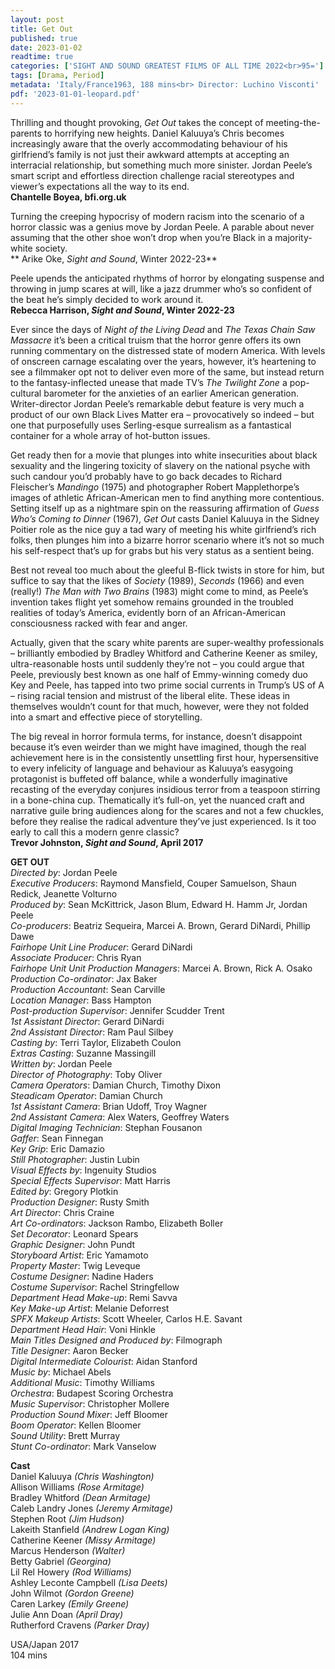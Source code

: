 ```yaml
---
layout: post
title: Get Out
published: true
date: 2023-01-02
readtime: true
categories: ['SIGHT AND SOUND GREATEST FILMS OF ALL TIME 2022<br>95=']
tags: [Drama, Period]
metadata: 'Italy/France1963, 188 mins<br> Director: Luchino Visconti'
pdf: '2023-01-01-leopard.pdf'
---
```


Thrilling and thought provoking, _Get Out_ takes the concept of meeting-the-parents to horrifying new heights. Daniel Kaluuya’s Chris becomes increasingly aware that the overly accommodating behaviour of his girlfriend’s family is not just their awkward attempts at accepting an interracial relationship, but something much more sinister. Jordan Peele’s smart script and effortless direction challenge racial stereotypes and viewer’s expectations all the way to its end.  
**Chantelle Boyea, bfi.org.uk**

Turning the creeping hypocrisy of modern racism into the scenario of a horror classic was a genius move by Jordan Peele. A parable about never assuming that the other shoe won’t drop when you’re Black in a majority-white society.  
** Arike Oke, _Sight and Sound_, Winter 2022-23**  

Peele upends the anticipated rhythms of horror by elongating suspense and throwing in jump scares at will, like a jazz drummer who’s so confident of the beat he’s simply decided to work around it.  
**Rebecca Harrison, _Sight and Sound_, Winter 2022-23**  

Ever since the days of _Night of the Living Dead_ and _The Texas Chain Saw Massacre_ it’s been a critical truism that the horror genre offers its own running commentary on the distressed state of modern America. With levels of onscreen carnage escalating over the years, however, it’s heartening to see a filmmaker opt not to deliver even more of the same, but instead return to the fantasy-inflected unease that made TV’s _The Twilight Zone_ a pop-cultural barometer for the anxieties of an earlier American generation. Writer-director Jordan Peele’s remarkable debut feature is very much a product of our own Black Lives Matter era – provocatively so indeed – but one that purposefully uses Serling-esque surrealism as a fantastical container for a whole array of hot-button issues.

Get ready then for a movie that plunges into white insecurities about black sexuality and the lingering toxicity of slavery on the national psyche with such candour you’d probably have to go back decades to Richard Fleischer’s _Mandingo_ (1975) and photographer Robert Mapplethorpe’s images of athletic African-American men to find anything more contentious. Setting itself up as a nightmare spin on the reassuring affirmation of _Guess Who’s Coming to Dinner_ (1967), _Get Out_ casts Daniel Kaluuya in the Sidney Poitier role as the nice guy a tad wary of meeting his white girlfriend’s rich folks, then plunges him into a bizarre horror scenario where it’s not so much his self-respect that’s up for grabs but his very status as a sentient being.

Best not reveal too much about the gleeful B-flick twists in store for him, but suffice to say that the likes of _Society_ (1989), _Seconds_ (1966) and even (really!) _The Man with Two Brains_ (1983) might come to mind, as Peele’s invention takes flight yet somehow remains grounded in the troubled realities of today’s America, evidently born of an African-American consciousness racked with fear and anger.

Actually, given that the scary white parents are super-wealthy professionals – brilliantly embodied by Bradley Whitford and Catherine Keener as smiley, ultra-reasonable hosts until suddenly they’re not – you could argue that Peele, previously best known as one half of Emmy-winning comedy duo Key and Peele, has tapped into two prime social currents in Trump’s US of A – rising racial tension and mistrust of the liberal elite. These ideas in themselves wouldn’t count for that much, however, were they not folded into a smart and effective piece of storytelling.

The big reveal in horror formula terms, for instance, doesn’t disappoint because it’s even weirder than we might have imagined, though the real achievement here is in the consistently unsettling first hour, hypersensitive to every infelicity of language and behaviour as Kaluuya’s easygoing protagonist is buffeted off balance, while a wonderfully imaginative recasting of the everyday conjures insidious terror from a teaspoon stirring in a bone-china cup. Thematically it’s full-on, yet the nuanced craft and narrative guile bring audiences along for the scares and not a few chuckles, before they realise the radical adventure they’ve just experienced. Is it too early to call this a modern genre classic?  
**Trevor Johnston, _Sight and Sound_, April 2017**  

**GET OUT**  
_Directed by_: Jordan Peele  
_Executive Producers_: Raymond Mansfield, Couper Samuelson, Shaun Redick, Jeanette Volturno  
_Produced by_: Sean McKittrick, Jason Blum, Edward H. Hamm Jr, Jordan Peele  
_Co-producers_: Beatriz Sequeira, Marcei A. Brown, Gerard DiNardi, Phillip Dawe  
_Fairhope Unit_ _Line Producer_: Gerard DiNardi  
_Associate Producer_: Chris Ryan  
_Fairhope Unit Unit Production Managers_: Marcei A. Brown, Rick A. Osako  
_Production Co-ordinator_: Jax Baker  
_Production Accountant_: Sean Carville  
_Location Manager_: Bass Hampton  
_Post-production Supervisor_: Jennifer Scudder Trent  
_1st Assistant Director_: Gerard DiNardi  
_2nd Assistant Director_: Ram Paul Silbey  
_Casting by_: Terri Taylor, Elizabeth Coulon  
_Extras Casting_: Suzanne Massingill  
_Written by_: Jordan Peele  
_Director of Photography_: Toby Oliver  
_Camera Operators_: Damian Church, Timothy Dixon  
_Steadicam Operator_: Damian Church  
_1st Assistant Camera_: Brian Udoff, Troy Wagner  
_2nd Assistant Camera_: Alex Waters, Geoffrey Waters  
_Digital Imaging Technician_: Stephan Fousanon  
_Gaffer_: Sean Finnegan  
_Key Grip_: Eric Damazio  
_Still Photographer_: Justin Lubin  
_Visual Effects by_: Ingenuity Studios  
_Special Effects Supervisor_: Matt Harris  
_Edited by_: Gregory Plotkin  
_Production Designer_: Rusty Smith  
_Art Director_: Chris Craine  
_Art Co-ordinators_: Jackson Rambo, Elizabeth Boller  
_Set Decorator_: Leonard Spears  
_Graphic Designer_: John Pundt  
_Storyboard Artist_: Eric Yamamoto  
_Property Master_: Twig Leveque  
_Costume Designer_: Nadine Haders  
_Costume Supervisor_: Rachel Stringfellow  
_Department Head Make-up_: Remi Savva  
_Key Make-up Artist_: Melanie Deforrest  
_SPFX Makeup Artists_: Scott Wheeler, Carlos H.E. Savant  
_Department Head Hair_: Voni Hinkle  
_Main Titles Designed and Produced by_: Filmograph  
_Title Designer_: Aaron Becker  
_Digital Intermediate Colourist_: Aidan Stanford  
_Music by_: Michael Abels  
_Additional Music_: Timothy Williams  
_Orchestra_: Budapest Scoring Orchestra  
_Music Supervisor_: Christopher Mollere  
_Production Sound Mixer_: Jeff Bloomer  
_Boom Operator_: Kellen Bloomer  
_Sound Utility_: Brett Murray  
_Stunt Co-ordinator_: Mark Vanselow  

**Cast**  
Daniel Kaluuya _(Chris Washington)_  
Allison Williams _(Rose Armitage)_  
Bradley Whitford _(Dean Armitage)_  
Caleb Landry Jones _(Jeremy Armitage)_  
Stephen Root _(Jim Hudson)_  
Lakeith Stanfield _(Andrew Logan King)_  
Catherine Keener _(Missy Armitage)_  
Marcus Henderson _(Walter)_  
Betty Gabriel _(Georgina)_  
Lil Rel Howery _(Rod Williams)_  
Ashley Leconte Campbell _(Lisa Deets)_  
John Wilmot _(Gordon Greene)_  
Caren Larkey _(Emily Greene)_  
Julie Ann Doan _(April Dray)_  
Rutherford Cravens _(Parker Dray)_  

USA/Japan 2017  
104 mins  
<!--stackedit_data:
eyJoaXN0b3J5IjpbMTAzNzIyNTYwNl19
-->
